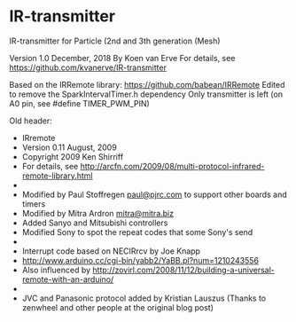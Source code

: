 # IR-transmitter

IR-transmitter for Particle (2nd and 3th generation (Mesh)

Version 1.0 December, 2018
By Koen van Erve
For details, see https://github.com/kvanerve/IR-transmitter

Based on the IRRemote library: https://github.com/babean/IRRemote
Edited to remove the SparkIntervalTimer.h dependency
Only transmitter is left (on A0 pin, see #define TIMER_PWM_PIN)

Old header:

* IRremote
* Version 0.11 August, 2009
* Copyright 2009 Ken Shirriff
* For details, see http://arcfn.com/2009/08/multi-protocol-infrared-remote-library.html
*
* Modified by Paul Stoffregen <paul@pjrc.com> to support other boards and timers
* Modified  by Mitra Ardron <mitra@mitra.biz>
* Added Sanyo and Mitsubishi controllers
* Modified Sony to spot the repeat codes that some Sony's send
*
* Interrupt code based on NECIRrcv by Joe Knapp
* http://www.arduino.cc/cgi-bin/yabb2/YaBB.pl?num=1210243556
* Also influenced by http://zovirl.com/2008/11/12/building-a-universal-remote-with-an-arduino/
*
* JVC and Panasonic protocol added by Kristian Lauszus (Thanks to zenwheel and other people at the original blog post)
